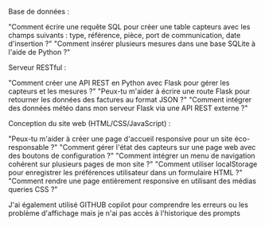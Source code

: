 Base de données :

"Comment écrire une requête SQL pour créer une table capteurs avec les champs suivants : type, référence, pièce, port de communication, date d'insertion ?"
"Comment insérer plusieurs mesures dans une base SQLite à l'aide de Python ?"

Serveur RESTful :

"Comment créer une API REST en Python avec Flask pour gérer les capteurs et les mesures ?"
"Peux-tu m'aider à écrire une route Flask pour retourner les données des factures au format JSON ?"
"Comment intégrer des données météo dans mon serveur Flask via une API REST externe ?"

Conception du site web (HTML/CSS/JavaScript) :

"Peux-tu m'aider à créer une page d'accueil responsive pour un site éco-responsable ?"
"Comment gérer l'état des capteurs sur une page web avec des boutons de configuration ?"
"Comment intégrer un menu de navigation cohérent sur plusieurs pages de mon site ?"
"Comment utiliser localStorage pour enregistrer les préférences utilisateur dans un formulaire HTML ?"
"Comment rendre une page entièrement responsive en utilisant des médias queries CSS ?"

J'ai également utilisé GITHUB copilot pour comprendre les erreurs ou les problème d'affichage mais je n'ai pas accès à l'historique des prompts
